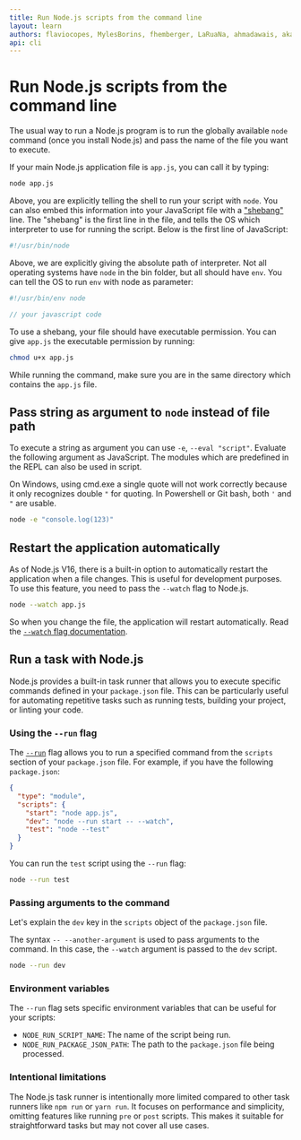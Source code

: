 ```yaml
---
title: Run Node.js scripts from the command line
layout: learn
authors: flaviocopes, MylesBorins, fhemberger, LaRuaNa, ahmadawais, akazyti, AugustinMauroy
api: cli
---
```


# Run Node.js scripts from the command line

The usual way to run a Node.js program is to run the globally available `node` command (once you install Node.js) and pass the name of the file you want to execute.

If your main Node.js application file is `app.js`, you can call it by typing:

```bash
node app.js
```

Above, you are explicitly telling the shell to run your script with `node`. You can also embed this information into your JavaScript file with a ["shebang"](<https://en.wikipedia.org/wiki/Shebang_(Unix)>) line. The "shebang" is the first line in the file, and tells the OS which interpreter to use for running the script. Below is the first line of JavaScript:

```js
#!/usr/bin/node
```

Above, we are explicitly giving the absolute path of interpreter. Not all operating systems have `node` in the bin folder, but all should have `env`. You can tell the OS to run `env` with node as parameter:

```js
#!/usr/bin/env node

// your javascript code
```

To use a shebang, your file should have executable permission. You can give `app.js` the executable permission by running:

```bash
chmod u+x app.js
```

While running the command, make sure you are in the same directory which contains the `app.js` file.

## Pass string as argument to `node` instead of file path

To execute a string as argument you can use `-e`, `--eval "script"`. Evaluate the following argument as JavaScript. The modules which are predefined in the REPL can also be used in script.

On Windows, using cmd.exe a single quote will not work correctly because it only recognizes double `"` for quoting. In Powershell or Git bash, both `'` and `"` are usable.

```bash
node -e "console.log(123)"
```

## Restart the application automatically

As of Node.js V16, there is a built-in option to automatically restart the application when a file changes. This is useful for development purposes.
To use this feature, you need to pass the `--watch` flag to Node.js.

```bash
node --watch app.js
```

So when you change the file, the application will restart automatically.
Read the [`--watch` flag documentation](https://nodejs.org/docs/latest-v22.x/api/cli.html#--watch).

## Run a task with Node.js

Node.js provides a built-in task runner that allows you to execute specific commands defined in your `package.json` file. This can be particularly useful for automating repetitive tasks such as running tests, building your project, or linting your code.

### Using the `--run` flag

The [`--run`](https://nodejs.org/docs/latest-v22.x/api/cli.html#--run) flag allows you to run a specified command from the `scripts` section of your `package.json` file. For example, if you have the following `package.json`:

```json
{
  "type": "module",
  "scripts": {
    "start": "node app.js",
    "dev": "node --run start -- --watch",
    "test": "node --test"
  }
}
```

You can run the `test` script using the `--run` flag:

```bash
node --run test
```

### Passing arguments to the command

Let's explain the `dev` key in the `scripts` object of the `package.json` file.

The syntax `-- --another-argument` is used to pass arguments to the command. In this case, the `--watch` argument is passed to the `dev` script.

```bash
node --run dev
```

### Environment variables

The `--run` flag sets specific environment variables that can be useful for your scripts:

- `NODE_RUN_SCRIPT_NAME`: The name of the script being run.
- `NODE_RUN_PACKAGE_JSON_PATH`: The path to the `package.json` file being processed.

### Intentional limitations

The Node.js task runner is intentionally more limited compared to other task runners like `npm run` or `yarn run`. It focuses on performance and simplicity, omitting features like running `pre` or `post` scripts. This makes it suitable for straightforward tasks but may not cover all use cases.
